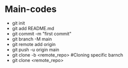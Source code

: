 # Main-codes

- git init
- git add README.md
- git commit -m "first commit"
- git branch -M main
- git remote add origin 
- git push -u origin main
- git clone -b <branch> <remote_repo> #Cloning specific barnch
- git clone <remote_repo>
